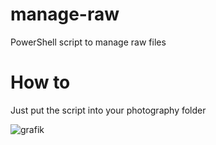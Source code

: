 # manage-raw
PowerShell script to manage raw files

# How to
Just put the script into your photography folder  
  
![grafik](https://user-images.githubusercontent.com/77677038/227788089-eac4960b-1960-444a-816b-51552e0bfd77.png)
